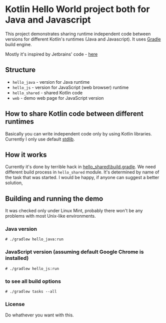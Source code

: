 # Kotlin Hello World project both for Java and Javascript

This project demonstrates sharing runtime independent code between versions for different Kotlin's runtimes (Java and Javascript). It uses [Gradle](http://gradle.org/) build engine.

Mostly it's inspired by Jetbrains' code - [here](https://github.com/JetBrains/kotlin/tree/master/libraries/tools/kotlin-gradle-plugin/src/test/resources/testProject/kotlin2JsProject) 


## Structure
* ``hello_java`` - version for Java runtime
* ``hello_js`` - version for JavaScript (web browser) runtime
* ``hello_shared`` - shared Kotlin code
* ``web`` - demo web page for JavaScript version

## How to share Kotlin code between different runtimes
Basically you can write independent code only by using Kotlin libraries. Currently I only use default [stdlib](https://kotlinlang.org/api/latest/jvm/stdlib/).  

## How it works
Currently it's done by terrible hack in [hello_shared\build.gradle](https://github.com/wojta/hello-kotlin/blob/master/hello_shared/build.gradle). We need different build process in ``hello_shared`` module. It's determined by name of the task that was started. I would be happy, if anyone can suggest a better solution,


## Building and running the demo
It was checked only under Linux Mint, probably there won't be any problems with most Unix-like environments.

    
### Java version

    # ./gradlew hello_java:run
    
### JavaScript version (assuming default Google Chrome is installed)

    # ./gradlew hello_js:run
    
### to see all build options    
    
    # ./gradlew tasks --all
    
### License
Do whathever you want with this. 
